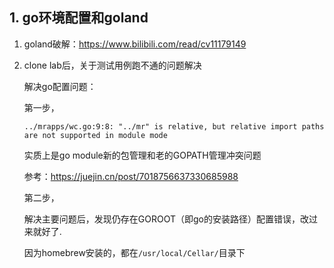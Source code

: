 ## 1. go环境配置和goland

1. goland破解：https://www.bilibili.com/read/cv11179149

2. clone lab后，关于测试用例跑不通的问题解决

   解决go配置问题：

   第一步，

   ```shell 
   ../mrapps/wc.go:9:8: "../mr" is relative, but relative import paths are not supported in module mode
   ```

   实质上是go module新的包管理和老的GOPATH管理冲突问题

   参考：https://juejin.cn/post/7018756637330685988

   第二步，

   解决主要问题后，发现仍存在GOROOT（即go的安装路径）配置错误，改过来就好了.

   因为homebrew安装的，都在`/usr/local/Cellar/`目录下

   



